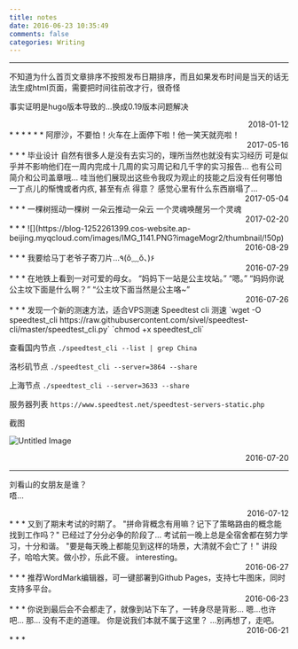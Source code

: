 ```yaml
---
title: notes
date: 2016-06-23 10:35:49
comments: false
categories: Writing
---
```

<script src="https://blog-1252261399.cos-website.ap-beijing.myqcloud.com/images/pangu.js"></script>

* * *
不知道为什么首页文章排序不按照发布日期排序，而且如果发布时间是当天的话无法生成html页面，需要把时间往前改才行，很奇怪

事实证明是hugo版本导致的...换成0.19版本问题解决
<div align = right>2018-01-12</div>
* * *
* * *
阿廖沙，不要怕！火车在上面停下啦！他一笑天就亮啦！
<div align = right>2017-05-16</div>
* * *
毕业设计  
自然有很多人是没有去实习的，理所当然也就没有实习经历  
可是似乎并不影响他们在一周内完成十几周的实习周记和几千字的实习报告...  
也有公司简介和公司盖章哦...  
哇当他们展现出这些令我叹为观止的技能之后没有任何哪怕一丁点儿的惭愧或者内疚,  
甚至有点  
得意？  
感觉心里有什么东西崩塌了...  
<div align = right>2017-05-04</div>
* * *
一棵树摇动一棵树  
一朵云推动一朵云  
一个灵魂唤醒另一个灵魂  
<div align = right>2017-02-20</div>
* * *
![](https://blog-1252261399.cos-website.ap-beijing.myqcloud.com/images/IMG_1141.PNG?imageMogr2/thumbnail/!50p)
<div align = right>2016-08-29</div>
* * *
我要给马丁老爷子寄刀片...٩(ŏ﹏ŏ、)۶
<div align = right>2016-07-29</div>
* * *
在地铁上看到一对可爱的母女。  
“妈妈下一站是公主坟站。”  
“嗯。”  
“妈妈你说公主坟下面是什么啊？”  
“公主坟下面当然是公主咯~”
<div align = right>2016-07-26</div>
* * *
发现一个新的测速方法，适合VPS测速  
Speedtest cli 测速  
`wget -O speedtest_cli https://raw.githubusercontent.com/sivel/speedtest-cli/master/speedtest_cli.py`
`chmod +x speedtest_cli`

查看国内节点 
`./speedtest_cli --list | grep China`

洛杉矶节点 
`./speedtest_cli --server=3864 --share`

上海节点 
`./speedtest_cli --server=3633 --share`

服务器列表
`https://www.speedtest.net/speedtest-servers-static.php`

截图

![Untitled Image](https://blog-1252261399.cos-website.ap-beijing.myqcloud.com/images/5495426634.png)

<div align = right>2016-07-20</div>

* * *
刘看山的女朋友是谁？  
唔…
<div align = right>2016-07-12</div>
* * *
又到了期末考试的时期了。  
"拼命背概念有用嘛？记下了策略路由的概念能找到工作吗？"  
已经过了分分必争的阶段了...  
考试前一晚上总是全宿舍都在努力学习，十分和谐。  
"要是每天晚上都能见到这样的场景，大清就不会亡了！"  
讲段子，哈哈大笑。做小抄，乐此不疲。  
interesting。
<div align = right>2016-06-27</div>
* * *
推荐WordMark编辑器，可一键部署到Github Pages，支持七牛图床，同时支持多平台。
<div align = right>2016-06-23</div>
* * *
你说到最后会不会都走了，就像到站下车了，一转身尽是背影…  
嗯…也许吧…  
那…  
没有不走的道理。  
你是说我们本就不属于这里？  
…别再想了，走吧。  
<div align = right>2016-06-21</div>
* * *

<script>pangu.spacingPage();</script>


